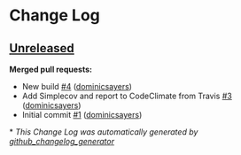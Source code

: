 # Change Log

## [Unreleased](https://github.com/dominicsayers/reserved_subdomain/tree/HEAD)

**Merged pull requests:**

- New build [\#4](https://github.com/dominicsayers/reserved_subdomain/pull/4) ([dominicsayers](https://github.com/dominicsayers))
- Add Simplecov and report to CodeClimate from Travis [\#3](https://github.com/dominicsayers/reserved_subdomain/pull/3) ([dominicsayers](https://github.com/dominicsayers))
- Initial commit [\#1](https://github.com/dominicsayers/reserved_subdomain/pull/1) ([dominicsayers](https://github.com/dominicsayers))



\* *This Change Log was automatically generated by [github_changelog_generator](https://github.com/skywinder/Github-Changelog-Generator)*
